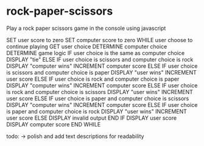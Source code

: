# rock-paper-scissors
Play a rock paper scissors game in the console using javascript


SET user score to zero
SET computer score to zero
WHILE user choose to continue playing
    GET user choice
    DETERMINE computer choice 
    DETERMINE game logic
        IF user choice is the same as computer choice
            DISPLAY "tie"
        ELSE IF user choice is scissors and computer choice is rock
            DISPLAY "computer wins"
            INCREMENT computer score 
        ELSE IF user choice is scissors and computer choice is paper
            DISPLAY "user wins"
            INCREMENT user score
        ELSE IF user choice is rock and computer choice is paper
            DISPLAY "computer wins"
            INCREMENT computer score
        ELSE IF user choice is rock and computer choice is scissors
            DISPLAY "user wins"
            INCREMENT user score
        ELSE IF  user choice is paper and computer choice is scissors
            DISPLAY "computer wins"
            INCREMENT computer score
        ELSE IF user choice is paper and computer choice is rock
            DISPLAY "user wins"
            INCREMENT user score
        ELSE
            DISPLAY invalid output
        END IF
    DISPLAY user score
    DISPLAY computer score
END WHILE 


todo:
-> polish and add text descriptions for readability